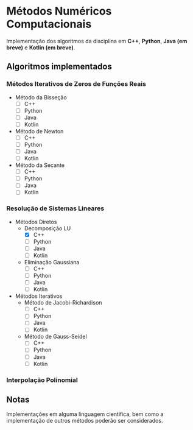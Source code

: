 # Métodos Numéricos Computacionais

Implementação dos algoritmos da disciplina em **C++**, **Python**, **Java (em breve)** e **Kotlin (em breve)**.

## Algoritmos implementados
### Métodos Iterativos de Zeros de Funções Reais
* Método da Bisseção
  - [ ] C++
  - [ ] Python
  - [ ] Java
  - [ ] Kotlin
* Método de Newton
  - [ ] C++
  - [ ] Python
  - [ ] Java
  - [ ] Kotlin
* Método da Secante
  - [ ] C++
  - [ ] Python
  - [ ] Java
  - [ ] Kotlin

### Resolução de Sistemas Lineares
* Métodos Diretos
  * Decomposição LU
    - [x] C++
    - [ ] Python
    - [ ] Java
    - [ ] Kotlin
  * Eliminação Gaussiana
    - [ ] C++
    - [ ] Python
    - [ ] Java
    - [ ] Kotlin

* Métodos Iterativos
  * Método de Jacobi-Richardison
    - [ ] C++
    - [ ] Python
    - [ ] Java
    - [ ] Kotlin
  * Método de Gauss-Seidel
    - [ ] C++
    - [ ] Python
    - [ ] Java
    - [ ] Kotlin

### Interpolação Polinomial

## Notas
Implementações em alguma linguagem científica, bem como a implementação de outros métodos poderão ser considerados.